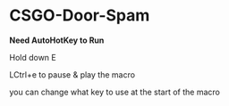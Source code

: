 # CSGO-Door-Spam
**Need AutoHotKey to Run**

Hold down E

LCtrl+e to pause & play the macro

you can change what key to use at the start of the macro
